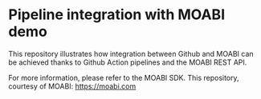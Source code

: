 # Pipeline integration with MOABI demo

This repository illustrates how integration
between Github and MOABI can be achieved thanks
to Github Action pipelines and the MOABI REST API.

For more information, please refer to the MOABI SDK.
This repository, courtesy of MOABI: https://moabi.com

